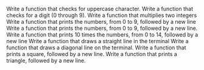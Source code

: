 Write a function that checks for uppercase character.
Write a function that checks for a digit (0 through 9).
Write a function that multiplies two integers
Write a function that prints the numbers, from 0 to 9, followed by a new line
Write a function that prints the numbers, from 0 to 9, followed by a new line.
Write a function that prints 10 times the numbers, from 0 to 14, followed by a new line
Write a function that draws a straight line in the terminal
Write a function that draws a diagonal line on the terminal.
Write a function that prints a square, followed by a new line.
Write a function that prints a triangle, followed by a new line.
